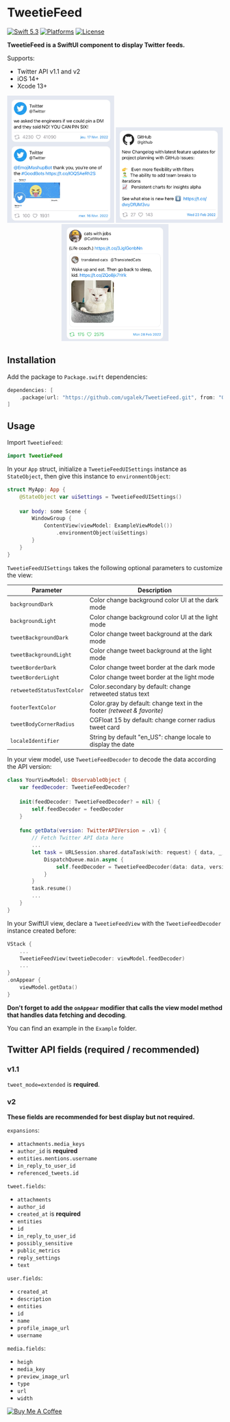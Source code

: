 # TweetieFeed

[![Swift 5.3](https://img.shields.io/badge/swift-5.3-green.svg?longCache=true&style=flat-square)](https://developer.apple.com/swift)
[![Platforms](https://img.shields.io/badge/platform-iOS-blue.svg?longCache=true&style=flat-square)](https://www.apple.com)
[![License](https://img.shields.io/badge/license-MIT-blue.svg?longCache=true&style=flat-square)](https://en.wikipedia.org/wiki/MIT_License)

**TweetieFeed is a SwiftUI component to display Twitter feeds.**

Supports:

* Twitter API v1.1 and v2
* iOS 14+
* Xcode 13+

<p align="center">
<img src="Screenshots/tweetTwitter.jpg" width="250"/>
<img src="Screenshots/tweetGitHub.jpg" width="250"/>
<img src="Screenshots/quoted.jpg" width="250"/>
</p>

## Installation

Add the package to `Package.swift` dependencies:

```swift
dependencies: [
    .package(url: "https://github.com/ugalek/TweetieFeed.git", from: "0.1.0")
]
```

## Usage

Import `TweetieFeed`:

```swift
import TweetieFeed
```

In your `App` struct, initialize a `TweetieFeedUISettings` instance as `StateObject`, then give this instance to `environmentObject`:

```swift
struct MyApp: App {
    @StateObject var uiSettings = TweetieFeedUISettings()
    
    var body: some Scene {
        WindowGroup {
            ContentView(viewModel: ExampleViewModel())
                .environmentObject(uiSettings)
        }
    }
}

```

`TweetieFeedUISettings` takes the following optional parameters to customize the view:

Parameter                  | Description
---------------------------|------------------------------------------------------------------------
`backgroundDark`           | Color change background color UI at the dark mode
`backgroundLight`          | Color change background color UI at the light mode
`tweetBackgroundDark`      | Color change tweet background at the dark mode
`tweetBackgroundLight`     | Color change tweet background at the light mode
`tweetBorderDark`          | Color change tweet border at the dark mode
`tweetBorderLight`         | Color change tweet border at the light mode
`retweetedStatusTextColor` | Color.secondary by default: change retweeted status text
`footerTextColor`          | Color.gray by default: change text in the footer *(retweet & favorite)*
`tweetBodyCornerRadius`    | CGFloat 15 by default: change corner radius tweet card
`localeIdentifier`         | String by default "en_US": change locale to display the date


In your view model, use `TweetieFeedDecoder` to decode the data according the API version:

```swift
class YourViewModel: ObservableObject {
    var feedDecoder: TweetieFeedDecoder?
    
    init(feedDecoder: TweetieFeedDecoder? = nil) {
        self.feedDecoder = feedDecoder
    }
    
    func getData(version: TwitterAPIVersion = .v1) {
        // Fetch Twitter API data here
        ...
        let task = URLSession.shared.dataTask(with: request) { data, _, _ in
            DispatchQueue.main.async {
                self.feedDecoder = TweetieFeedDecoder(data: data, version: version)
            }
        }
        task.resume()
        ...
    }
}
```

In your SwiftUI view, declare a `TweetieFeedView` with the `TweetieFeedDecoder` instance created before:

```swift
VStack {
    ...
    TweetieFeedView(tweetieDecoder: viewModel.feedDecoder)
    ...
}
.onAppear {
    viewModel.getData()
}
```

**Don't forget to add the `onAppear` modifier that calls the view model method that handles data fetching and decoding**.

You can find an example in the `Example` folder.

## Twitter API fields (required / recommended)

### v1.1

`tweet_mode=extended` is **required**.

### v2

**These fields are recommended for best display but not required.**

`expansions`:

* `attachments.media_keys`
* `author_id` is **required**
* `entities.mentions.username`
* `in_reply_to_user_id`
* `referenced_tweets.id `

`tweet.fields`:

* `attachments`
* `author_id`
* `created_at` is **required**
* `entities`
* `id`
* `in_reply_to_user_id`
* `possibly_sensitive`
* `public_metrics`
* `reply_settings`
* `text`

`user.fields`:

* `created_at`
* `description`
* `entities`
* `id`
* `name`
* `profile_image_url`
* `username`

`media.fields`:

* `heigh`
* `media_key`
* `preview_image_url`
* `type`
* `url`
* `width`


<a href="https://www.buymeacoffee.com/ugalek" target="_blank"><img src="https://cdn.buymeacoffee.com/buttons/v2/default-blue.png" alt="Buy Me A Coffee" style="height: 60px !important;width: 217px !important;" ></a>
